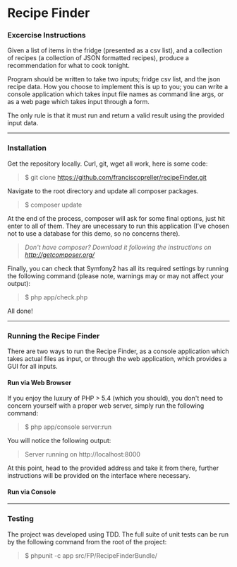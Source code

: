 
Recipe Finder
========

### Excercise Instructions

Given a list of items in the fridge (presented as a csv list), and a collection of recipes (a collection of JSON formatted recipes), produce a recommendation for what to cook tonight.

Program should be written to take two inputs; fridge csv list, and the json recipe data. How you choose to implement this is up to you; you can write a console application which takes input file names as command line args, or as a web page which takes input through a form.

The only rule is that it must run and return a valid result using the provided input data.


----------

### Installation

Get the repository locally. Curl, git, wget all work, here is some code:

> $ git clone https://github.com/franciscopreller/recipeFinder.git

Navigate to the root directory and update all composer packages.

> $ composer update

At the end of the process, composer will ask for some final options, just hit enter to all of them. They are unecessary to run this application (I've chosen not to use a database for this demo, so no concerns there).

> *Don't have composer? Download it following the instructions on http://getcomposer.org/*

Finally, you can check that Symfony2 has all its required settings by running the following command (please note, warnings may or may not affect your output):

> $ php app/check.php

All done!

---------

### Running the Recipe Finder

There are two ways to run the Recipe Finder, as a console application which takes actual files as input, or through the web application, which provides a GUI for all inputs.

#### Run via Web Browser

If you enjoy the luxury of PHP > 5.4 (which you should), you don't need to concern yourself with a proper web server, simply run the following command:

> $ php app/console server:run

You will notice the following output:

> Server running on http://localhost:8000

At this point, head to the provided address and take it from there, further instructions will be provided on the interface where necessary.

#### Run via Console


----------

### Testing

The project was developed using TDD. The full suite of unit tests can be run by the following command from the root of the project:

> $ phpunit -c app src/FP/RecipeFinderBundle/
